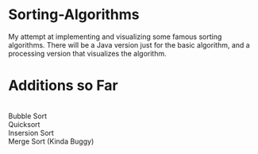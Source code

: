 # Sorting-Algorithms
My attempt at implementing and visualizing some famous sorting algorithms. There will be a Java version just for the basic algorithm, and a processing version that visualizes the algorithm.
# Additions so Far
<br/>
Bubble Sort
<br/>
Quicksort
<br/>
Insersion Sort
<br/>
Merge Sort (Kinda Buggy)
